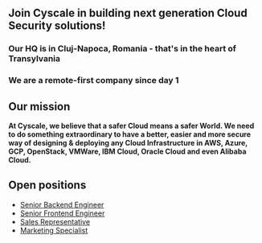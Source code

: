 ## Join Cyscale in building next generation Cloud Security solutions!

### Our HQ is in Cluj-Napoca, Romania - that's in the heart of Transylvania

### We are a remote-first company since day 1

## Our mission
**At Cyscale, we believe that a safer Cloud means a safer World. We need to do something extraordinary to have a better, easier and more secure way of designing & deploying any Cloud Infrastructure in AWS, Azure, GCP, OpenStack, VMWare, IBM Cloud, Oracle Cloud and even Alibaba Cloud.**

## Open positions

* [Senior Backend Engineer](senior-backend-engineer.md)
* [Senior Frontend Engineer](senior-frontend-engineer.md)
* [Sales Representative](sales-representative.md)
* [Marketing Specialist](digital-marketing.md)
